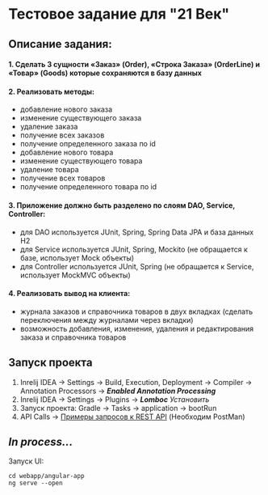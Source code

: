 Тестовое задание для "21 Век"
==============

Описание задания:
--------------

<h4>1. Сделать 3 сущности «Заказ» (Order), «Строка Заказа» (OrderLine) и «Товар» (Goods) которые сохраняются в базу данных</h4>

<h4>2. Реализовать методы:</h4>

- добавление нового заказа
- изменение существующего заказа
- удаление заказа
- получение всех заказов
- получение определенного заказа по id
- добавление нового товара
- изменение существующего товара
- удаление товара
- получение всех товаров
- получение определенного товара по id
  
<h4>3. Приложение должно быть разделено по слоям DAO, Service, Controller:</h4>

- для DAO используется JUnit, Spring, Spring Data JPA и база данных H2
- для Service используется JUnit, Spring, Mockito (не обращается к базе, использует Mock объекты)
- для Controller используется JUnit, Spring (не обращается к Service, использует MockMVC объекты)

<h4>4. Реализовать вывод на клиента:</h4>
  
- журнала заказов и справочника товаров в двух вкладках (сделать переключения между журналами через вкладки)
- возможность добавления, изменения, удаления и редактирования заказа и справочника товаров

Запуск проекта
--------------

1. Inrelij IDEA -> Settings -> Build, Execution, Deployment -> Compiler -> Annotation Processors -> ***Enabled Annotation Processing***
2. Inrelij IDEA -> Settings -> Plugins -> ***Lomboc*** *Установить*
3. Запуск проекта: Gradle -> Tasks -> application -> bootRun
4. API Calls -> [Примеры запросов к REST API](https://documenter.getpostman.com/view/8128788/SVYusHqh) (Необходим PostMan)


*In process...*
------
Запуск UI: 

    cd webapp/angular-app
    ng serve --open
